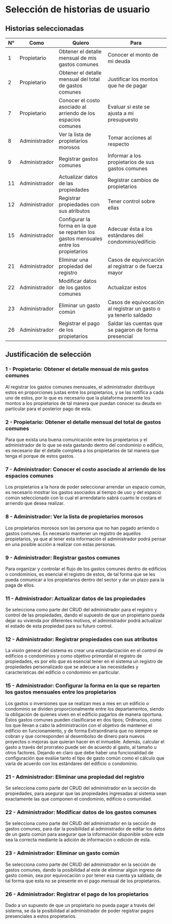 # Selección de historias de usuario



## Historias seleccionadas



| N°   | Como          | Quiero                                                       | Para                                                         |
| ---- | ------------- | ------------------------------------------------------------ | ------------------------------------------------------------ |
| 1    | Propietario   | Obtener el detalle mensual de mis gastos comunes             | Conocer el monto de mi deuda                                 |
| 2    | Propietario   | Obtener el detalle mensual del total de gastos comunes       | Justificar los montos que he de pagar                        |
| 7    | Propietario   | Conocer el costo asociado al arriendo de los espacios comunes | Evaluar si este se ajusta a mi presupuesto                   |
| 8    | Administrador | Ver la lista de propietarios morosos                         | Tomar acciones al respecto                                   |
| 9    | Administrador | Registrar gastos comunes                                     | Informar a los propietarios de sus gastos comunes            |
| 11   | Administrador | Actualizar datos de las propiedades                          | Registrar cambios de propietarios                            |
| 12   | Administrador | Registrar propiedades con sus atributos                      | Tener control sobre ellas                                    |
| 15   | Administrador | Configurar la forma en la que se reparten los gastos mensuales entre los propietarios | Adecuar ésta a los estándares del condominio/edificio        |
| 21   | Administrador | Eliminar una propiedad del registro                          | Casos de equivocación al registrar o de fuerza mayor         |
| 22   | Administrador | Modificar datos de los gastos comunes                        | Actualizar estos                                             |
| 23   | Administrador | Eliminar un gasto común                                      | Casos de equivocación al registrar un gasto o ya tenerlo saldado |
| 26   | Administrador | Registrar el pago de los propietarios                        | Saldar las cuentas que se pagaron de forma presencial        |



## Justificación de selección

### 1 - Propietario: Obtener el detalle mensual de mis gastos comunes

Al registrar los gastos comunes mensuales, el administrador distribuye estos en proporciones justas entre los propietarios, y se las notifica a cada uno de estos, por lo que es necesario que la plataforma presente los montos a los propietarios de tal manera que puedan conocer su deuda en particular para el posterior pago de esta.


### 2 - Propietario: Obtener el detalle mensual del total de gastos comunes
Para que exista una buena comunicación entre los propietarios y el administrador de lo que se esta gastando dentro del condominio o edificio, es necesario dar el detalle completa a los propietarios de tal manera que tenga el porque de estos gastos.

### 7 - Administrador: Conocer el costo asociado al arriendo de los espacios comunes
Los propietarios a la hora de poder seleccionar arrendar un espacio común, es necesario mostrar los gastos asociados al tiempo de uso y del espacio común seleccionado con lo cual el arrendatario sabrá cuanto le costara el arriendo que desea realizar.

### 8 - Administrador: Ver la lista de propietarios morosos
Los propietarios morosos son las persona que no han pagado arriendo o gastos comunes. Es necesario mantener un registro de aquellos propietarios, ya que al tener esta información el administrador podrá pensar en una posible acción a realizar con estas personas.

### 9 - Administrador: Registrar gastos comunes
Para organizar y controlar el flujo de los gastos comunes dentro de edificios o condominios, es esencial el registro de estos, de tal forma que se les pueda comunicar a los propietarios dentro del sector y dar un plazo para la paga de ellos.

### 11 - Administrador: Actualizar datos de las propiedades
Se selecciona como parte del CRUD del administrador para el registro y control de las propiedades, dando el supuesto de que un propietario pueda dejar su vivienda por diferentes motivos, el administrador podrá actualizar el estado de esta propiedad para su futuro control.

### 12 - Administrador: Registrar propiedades con sus atributos
La visión general del sistema es crear una estandarización en el control de edificios o condominios y como objetivo primordial el registro de propiedades, es por ello que es esencial tener en el sistema un registro de propiedades personalizado que se adecue a las necesidades y características del edificio o condominio en particular.

### 15 - Administrador: Configurar la forma en la que se reparten los gastos mensuales entre los propietarios
Los gastos o inversiones que se realizan mes a mes en un edificio o condominio se dividen proporcionalmente entre los departamentos, siendo la obligación de quienes viven en el edificio pagarlos de manera oportuna. Estos gastos comunes pueden clasificarse en dos tipos; Ordinarios, como los que llevan a cabo la administración con el objetivo de mantener el edificio en funcionamiento, y de forma Extraordinaria que no siempre se cobran y que corresponden al desembolso de dinero para nuevos proyectos o mejoras que quieran hacer en el inmueble. Además, calcular el gasto a través del prorrateo puede ser de acuerdo al gasto, al tamaño u otros factores. Dejando en claro que debe haber una funcionalidad de configuración que evalúe tanto el tipo de gasto común como el cálculo que varía de acuerdo con los estándares del edificio o condominio.

### 21 - Administrador: Eliminar una propiedad del registro
Se selecciona como parte del CRUD del administrador en la sección de propiedades, para asegurar que las propiedades ingresadas al sistema sean exactamente las que componen el condominio, edificio o comunidad.

### 22 - Administrador: Modificar datos de los gastos comunes
Se selecciona como parte del CRUD del administrador en la sección de gastos comunes, para dar la posibilidad al administrador de editar los datos de un gasto común para asegurar que la información disponible sobre este sea la correcta mediante la adición de información o edición de esta.

### 23 - Administrador: Eliminar un gasto común
Se selecciona como parte del CRUD del administrador en la sección de gastos comunes, dando la posibilidad al este de eliminar algún ingreso de gasto común, sea por equivocación o por tener esa cuenta ya saldada, de tal forma que esta no se presente en el pago mensual de los propietarios.

### 26 - Administrador: Registrar el pago de los propietarios
Dado a un supuesto de que un propietario no pueda pagar a través del sistema, se da la posibilidad al administrador de poder registrar pagos presenciales a estos propietarios.
